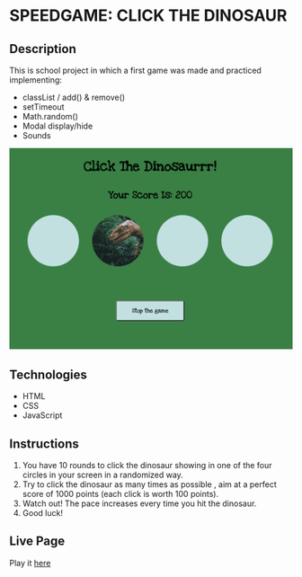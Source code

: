 # SPEEDGAME: CLICK THE DINOSAUR ####

## Description

This is school project in which a first game was made and practiced implementing:
- classList / add() & remove()
- setTimeout
- Math.random()
- Modal display/hide
- Sounds

![alt text](assets/screenshot_dinogame.png)

## Technologies
- HTML
- CSS
- JavaScript

## Instructions

1. You have 10 rounds to click the dinosaur showing in one of the four circles in your screen in a randomized way.
2. Try to click the dinosaur as many times as possible , aim at a perfect score of 1000 points (each click is worth 100 points).
3. Watch out! The pace increases every time you hit the dinosaur.
4. Good luck!

## Live Page

Play it [here](https://public.bc.fi/s2300106/speedgame/)



